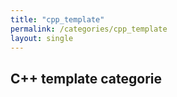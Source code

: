 ```yaml
---
title: "cpp_template"
permalink: /categories/cpp_template
layout: single
---
```


## C++ template categorie